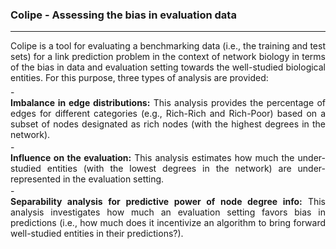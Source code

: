 ### Colipe - Assessing the bias in evaluation data
***
<p style='text-align: justify; margin:0px; margin-bottom:6px;'> Colipe is a tool for evaluating a benchmarking data (i.e., the training and test sets) for a link prediction problem in the context of network biology in terms of the bias in data and evaluation setting towards the well-studied biological entities. For this purpose, three types of analysis are provided: </p>
- <p style='text-align: justify; margin:0px; margin-bottom:2.5px;'> <b>Imbalance in edge distributions:</b> This analysis provides the percentage of edges for different categories (e.g., Rich-Rich and Rich-Poor) based on a subset of nodes designated as rich nodes (with the highest degrees in the network). </p>
- <p style='text-align: justify; margin:0px; margin-bottom:2.5px;'> <b>Influence on the evaluation:</b> This analysis estimates how much the under-studied entities (with the lowest degrees in the network) are under-represented in the evaluation setting. </p>
- <p style='text-align: justify; margin:0px; margin-bottom:2.5px;'> <b>Separability analysis for predictive power of node degree info:</b> This analysis investigates how much an evaluation setting favors bias in predictions (i.e., how much does it incentivize an algorithm to bring forward well-studied entities in their predictions?). 

